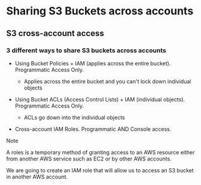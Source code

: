 # Sharing S3 Buckets across accounts

## S3 cross-account access

### 3 different ways to share S3 buckets across accounts

* Using Bucket Policies + IAM (applies across the entire bucket). Programmatic Access Only.

    * Applies across the entire bucket and you can't lock down individual objects

* Using Bucket ACLs (Access Control Lists) + IAM (individual objects). Programmatic Access Only.

    * ACLs go down into the individual objects

* Cross-account IAM Roles. Programmatic AND Console access.

> [!NOTE]
> A roles is a temporary method of granting access to an AWS resource either from another AWS service such as EC2 or by other AWS accounts.

We are going to create an IAM role that will allow us to access an S3 bucket in another AWS account.
